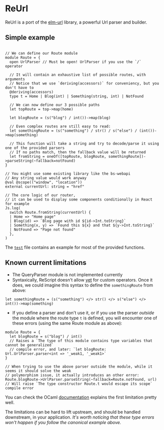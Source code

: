# ReUrl

ReUrl is a port of the [elm-url](https://github.com/elm/url) library, a powerful Url parser and builder.

## Simple example

```rescript

// We can define our Route module
module Route = {
  open UrlParser // Must be open! UrlParser if you use the `/` operator

  // It will contain an exhaustive list of possible routes, with arguments
  // Notice that we use `deriving(accessors)` for conveniency, but you don't have to
  @deriving(accessors)
  type t = Home | Blog(int) | Something(string, int) | NotFound

  // We can now define our 3 possible paths
  let topRoute = top->map(home)

  let blogRoute = (s("blog") / int())->map(blog)

  // Even complex routes are still easy to read:
  let somethingRoute = (s("something") / str() / s("else") / (int())->map(something)

  // This function will take a string and try to decode/parse it using one of the provided parsers
  // If no paths match, then the fallback value will be returned
  let fromString = oneOf([topRoute, blogRoute, somethingRoute])->parseString(~fallback=notFound)
}

// You might use some existing library like the bs-webapi
// Any string value would work anyway
@val @scope(("window", "location"))
external currentUrl: string = "href"

// The core logic of our router,
// it can be used to display some components conditionally in React for example
Js.log(
  switch Route.fromString(currentUrl) {
  | Home => "Home page"
  | Blog(id) => `Blog page with id ${id->Int.toString}`
  | Something(x, y) => `Found this ${x} and that ${y->Int.toString}`
  | NotFound => "Page not found"
  },
)
```

The [`test`](test/Url_Test.res) file contains an example for most of the provided functions.

## Known current limitations

- The QueryParser module is not implemented currently
- Syntaxically, ReScript doesn't allow [yet](https://github.com/rescript-lang/syntax/pull/220) for custom operators. Once it does, we could imagine this syntax to define the `somethingRoute` from above:

```rescript
let somethingRoute = (s("something") </> str() </> s("else") </> int())->map(something)
```

- If you define a parser and don't use it, or if you use the parser _outside_ the module where the route type `t` is defined, you will encounter one of these errors (using the same Route module as above):

```rescript
module Route = {
  let blogRoute = s("blog") / int()
  // Raises a `The type of this module contains type variables that cannot be generalized`
  // compile error, and later: `let blogRoute: Url.UrlParser.parser<int => '_weak1, '_weak1>`
}

// When trying to use the above parser outside the module, while it seems it should solve the weak
// polymorphism issue, it actually introduces an other error:
Route.blogRoute->UrlParser.parseString(~fallback=Route.notFound, url)
// Will raise `The type constructor Route.t would escape its scope` compile error
```

You can check the OCaml [documentation](https://ocamlverse.github.io/content/weak_type_variables.html) explains the first limitation pretty well.

The limitations can be hard to lift upstream, and should be handled downstream, in your application. _It's worth noticing that these type errors won't happen if you follow the canonical example above._
